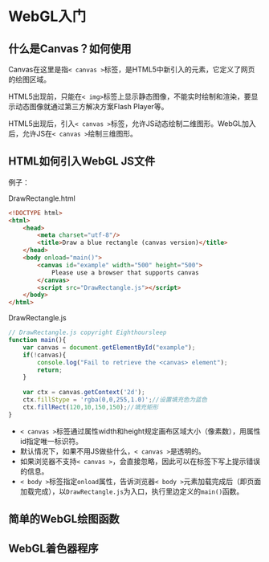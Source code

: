 # WebGL入门



## 什么是Canvas？如何使用

Canvas在这里是指`< canvas >`标签，是HTML5中新引入的元素，它定义了网页的绘图区域。

HTML5出现前，只能在`< img>`标签上显示静态图像，不能实时绘制和渲染，要显示动态图像就通过第三方解决方案Flash Player等。

HTML5出现后，引入`< canvas >`标签，允许JS动态绘制二维图形。WebGL加入后，允许JS在`< canvas >`绘制三维图形。

## HTML如何引入WebGL JS文件

例子：

DrawRectangle.html

```html
<!DOCTYPE html>
<html>
    <head>
        <meta charset="utf-8"/>
        <title>Draw a blue rectangle (canvas version)</title>
    </head>
    <body onload="main()">
        <canvas id="example" width="500" height="500">
            Please use a browser that supports canvas
        </canvas>
        <script src="DrawRectangle.js"></script>
    </body>
</html>
```

DrawRectangle.js

```javascript
// DrawRectangle.js copyright Eighthoursleep
function main(){
    var canvas = document.getElementById("example");
    if(!canvas){
        console.log("Fail to retrieve the <canvas> element");
        return;
    }
    
    var ctx = canvas.getContext('2d');
    ctx.fillStype = 'rgba(0,0,255,1.0)';//设置填充色为蓝色
    ctx.fillRect(120,10,150,150);//填充矩形
}
```

- `< canvas >`标签通过属性width和height规定画布区域大小（像素数），用属性id指定唯一标识符。
- 默认情况下，如果不用JS做些什么，`< canvas >`是透明的。
- 如果浏览器不支持`< canvas >`，会直接忽略，因此可以在标签下写上提示错误的信息。
- `< body >`标签指定`onload`属性，告诉浏览器`< body >`元素加载完成后（即页面加载完成），以`DrawRectangle.js`为入口，执行里边定义的`main()`函数。



## 简单的WebGL绘图函数

## WebGL着色器程序

